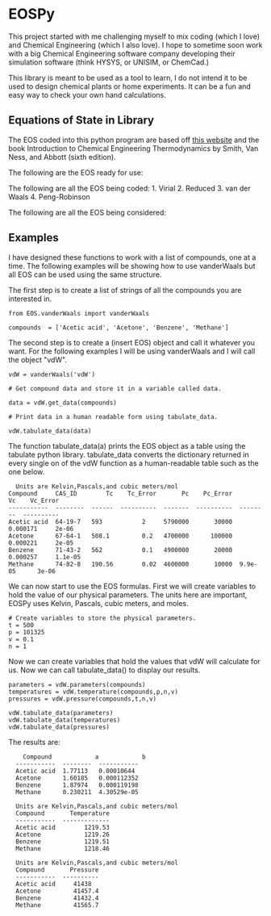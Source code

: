 # EOSPy

This project started with me challenging myself to mix coding (which I love) and Chemical Engineering (which I also love).
I hope to sometime soon work with a big Chemical Engineering software company developing their simulation software (think HYSYS, or UNISIM, or ChemCad.) 

This library is meant to be used as a tool to learn, I do not intend it to be used to design chemical plants or home experiments. 
It can be a fun and easy way to check your own hand calculations. 

## Equations of State in Library
  The EOS coded into this python program are based off [this website](http://www.ccl.net/cca/documents/dyoung/topics-orig/eq_state.html)
  and the book Introduction to Chemical Engineering Thermodynamics by Smith, Van Ness, and Abbott (sixth edition).
  
  The following are the EOS ready for use:
  
  The following are all the EOS being coded:
    1. Virial
    2. Reduced
    3. van der Waals
    4. Peng-Robinson
    
  The following are all the EOS being considered:
  
## Examples
  
  I have designed these functions to work with a list of compounds, one at a time. The following examples will be showing how to use 
  vanderWaals but all EOS can be used using the same structure.
  
  The first step is to create a list of strings of all the compounds you are interested in.
  
  ```
  from EOS.vanderWaals import vanderWaals
  
  compounds  = ['Acetic acid', 'Acetone', 'Benzene', 'Methane']
  ```
  
  The second step is to create a (insert EOS) object and call it whatever you want. For the following examples I will be using
  vanderWaals and I will call the object "vdW".
  ```
  vdW = vanderWaals('vdW')
 
  # Get compound data and store it in a variable called data. 
  
  data = vdW.get_data(compounds)
  
  # Print data in a human readable form using tabulate_data.
  
  vdW.tabulate_data(data)
  ```
  The function tabulate_data(a) prints the EOS object as a table using the tabulate python library. 
  tabulate_data converts the dictionary returned in every single on of the vdW function as a human-readable table such as the one below.
  
  ```
    Units are Kelvin,Pascals,and cubic meters/mol
  Compound     CAS_ID        Tc    Tc_Error       Pc    Pc_Error        Vc    Vc_Error
  -----------  --------  ------  ----------  -------  ----------  --------  ----------
  Acetic acid  64-19-7   593           2     5790000       30000  0.000171     2e-06
  Acetone      67-64-1   508.1         0.2   4700000      100000  0.000221     2e-05
  Benzene      71-43-2   562           0.1   4900000       20000  0.000257     1.1e-05
  Methane      74-82-8   190.56        0.02  4600000       10000  9.9e-05      3e-06
  ```
  We can now start to use the EOS formulas. First we will create variables to hold the value of our physical parameters.
  The units here are important, EOSPy uses Kelvin, Pascals, cubic meters, and moles.
  ```
  # Create variables to store the physical parameters. 
  t = 500
  p = 101325
  v = 0.1 
  n = 1
  ```
  Now we can create variables that hold the values that vdW will calculate for us. Now we can call tabulate_data() to 
  display our results.
  
  ```
  parameters = vdW.parameters(compounds)
  temperatures = vdW.temperature(compounds,p,n,v)
  pressures = vdW.pressure(compounds,t,n,v)

  vdW.tabulate_data(parameters)
  vdW.tabulate_data(temperatures)
  vdW.tabulate_data(pressures)
  ``` 
  The results are:
  ```
      Compound            a            b
    -----------  --------  -----------
    Acetic acid  1.77113   0.00010644
    Acetone      1.60185   0.000112352
    Benzene      1.87974   0.000119198
    Methane      0.230211  4.30529e-05
    
    Units are Kelvin,Pascals,and cubic meters/mol
    Compound       Temperature
    -----------  -------------
    Acetic acid        1219.53
    Acetone            1219.26
    Benzene            1219.51
    Methane            1218.46
    
    Units are Kelvin,Pascals,and cubic meters/mol
    Compound       Pressure
    -----------  ----------
    Acetic acid     41438
    Acetone         41457.4
    Benzene         41432.4
    Methane         41565.7
```
  

